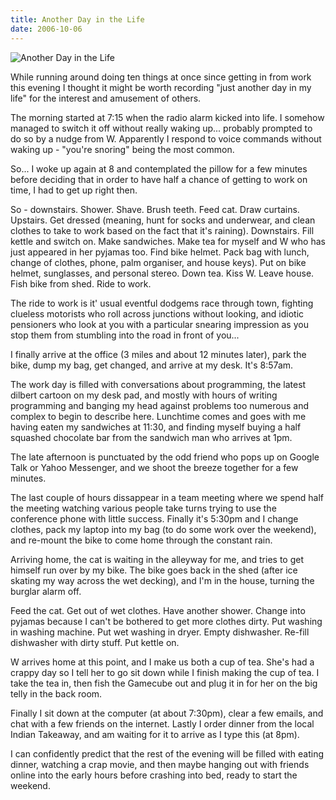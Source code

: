 ```yaml
---
title: Another Day in the Life
date: 2006-10-06
---
```


![Another Day in the Life](https://source.unsplash.com/2aFp6EWWs58/1600x900)

While running around doing ten things at once since getting in from work this evening I thought it might be worth recording "just another day in my life" for the interest and amusement of others.

The morning started at 7:15 when the radio alarm kicked into life. I somehow managed to switch it off without really waking up... probably prompted to do so by a nudge from W. Apparently I respond to voice commands without waking up - "you're snoring" being the most common.

So... I woke up again at 8 and contemplated the pillow for a few minutes before deciding that in order to have half a chance of getting to work on time, I had to get up right then.

So - downstairs. Shower. Shave. Brush teeth. Feed cat. Draw curtains. Upstairs. Get dressed (meaning, hunt for socks and underwear, and clean clothes to take to work based on the fact that it's raining). Downstairs. Fill kettle and switch on. Make sandwiches. Make tea for myself and W who has just appeared in her pyjamas too. Find bike helmet. Pack bag with lunch, change of clothes, phone, palm organiser, and house keys). Put on bike helmet, sunglasses, and personal stereo. Down tea. Kiss W. Leave house. Fish bike from shed. Ride to work.

The ride to work is it' usual eventful dodgems race through town, fighting clueless motorists who roll across junctions without looking, and idiotic pensioners who look at you with a particular snearing impression as you stop them from stumbling into the road in front of you...

I finally arrive at the office (3 miles and about 12 minutes later), park the bike, dump my bag, get changed, and arrive at my desk. It's 8:57am.

The work day is filled with conversations about programming, the latest dilbert cartoon on my desk pad, and mostly with hours of writing programming and banging my head against problems too numerous and complex to begin to describe here. Lunchtime comes and goes with me having eaten my sandwiches at 11:30, and finding myself buying a half squashed chocolate bar from the sandwich man who arrives at 1pm.

The late afternoon is punctuated by the odd friend who pops up on Google Talk or Yahoo Messenger, and we shoot the breeze together for a few minutes.

The last couple of hours dissappear in a team meeting where we spend half the meeting watching various people take turns trying to use the conference phone with little success. Finally it's 5:30pm and I change clothes, pack my laptop into my bag (to do some work over the weekend), and re-mount the bike to come home through the constant rain.

Arriving home, the cat is waiting in the alleyway for me, and tries to get himself run over by my bike. The bike goes back in the shed (after ice skating my way across the wet decking), and I'm in the house, turning the burglar alarm off.

Feed the cat. Get out of wet clothes. Have another shower. Change into pyjamas because I can't be bothered to get more clothes dirty. Put washing in washing machine. Put wet washing in dryer. Empty dishwasher. Re-fill dishwasher with dirty stuff. Put kettle on.

W arrives home at this point, and I make us both a cup of tea. She's had a crappy day so I tell her to go sit down while I finish making the cup of tea. I take the tea in, then fish the Gamecube out and plug it in for her on the big telly in the back room.

Finally I sit down at the computer (at about 7:30pm), clear a few emails, and chat with a few friends on the internet. Lastly I order dinner from the local Indian Takeaway, and am waiting for it to arrive as I type this (at 8pm).

I can confidently predict that the rest of the evening will be filled with eating dinner, watching a crap movie, and then maybe hanging out with friends online into the early hours before crashing into bed, ready to start the weekend.